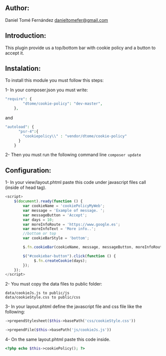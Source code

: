 Author:
-------

Daniel Tomé Fernández <danieltomefer@gmail.com>


Introduction:
-------------

This plugin provide us a top/bottom bar with cookie policy and a button to accept it.

Instalation:
------------
To install this module you must follow this steps:

1- In your composer.json you must write:

```php
"require": {
        "dtome/cookie-policy": "dev-master",
    },
```

and

```php
"autoload": {
      "psr-4":{
        "cookiepolicy\\" : "vendor/dtome/cookie-policy"
      }
    }
```

2- Then you must run the following command line `composer update`



Configuration:
-------------

1- In your view/layout.phtml paste this code under javascript files call (inside of head tag).

```javascript
<script>
    $(document).ready(function () {
        var cookieName = 'cookiePolicyMyWeb';
        var message = 'Example of message. ';
        var messageButton = 'Accept';
        var days = 10;
        var moreInfoRoute = 'https://www.google.es';
        var moreInfoText = 'More info..';
        //bottom or top
        var cookieBarStyle = 'bottom';

        $.fn.cookieBar(cookieName, message, messageButton, moreInfoRoute, moreInfoText, cookieBarStyle);

        $("#cookiebar-button").click(function () {
             $.fn.createCookie(days);
        });
    });
</script>
```

2- You must copy the data files to public folder:

    data/cookieJs.js to public/js
    data/cookieStyle.css to public/css


3- In your layout.phtml define the javascript file and css file like the following:

```php
->prependStylesheet($this->basePath('css/cookieStyle.css'))

->prependFile($this->basePath('js/cookieJs.js'))
```

4- On the same layout.phtml paste this code inside.

```php
<?php echo $this->cookiePolicy(); ?>
```
